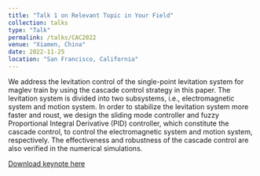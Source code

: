 ```yaml
---
title: "Talk 1 on Relevant Topic in Your Field"
collection: talks
type: "Talk"
permalink: /talks/CAC2022
venue: "Xiamen, China"
date: 2022-11-25
location: "San Francisco, California"
---
```


We address the levitation control of the single-point levitation system for maglev train by using the cascade control strategy in this paper. The levitation system is divided into two subsystems, i.e., electromagnetic system and motion system. In order to stabilize the levitation system more faster and roust, we design the sliding mode controller and fuzzy Proportional Integral Derivative (PID) controller, which constitute the cascade control, to control the electromagnetic system and motion system, respectively. The effectiveness and robustness of the cascade control are also verified in the numerical simulations.

[Download keynote here](http://wenjie015.github.io/files/CAC2022PPT.pdf)
